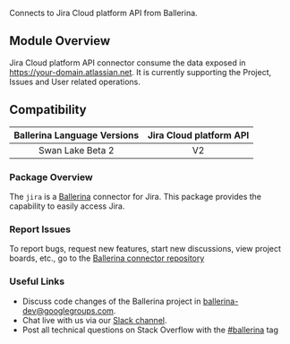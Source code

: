 Connects to Jira Cloud platform API from Ballerina.

## Module Overview

Jira Cloud platform API connector consume the data exposed in https://your-domain.atlassian.net. It is currently supporting the Project, Issues and User related operations.

## Compatibility

| Ballerina Language Versions  |      Jira Cloud platform API      |
|:----------------------------:|:---------------------------------:|
|       Swan Lake Beta 2       |                 V2                |

### Package Overview
The `jira` is a [Ballerina](https://ballerina.io/) connector for Jira.
This package provides the capability to easily access Jira.
### Report Issues
To report bugs, request new features, start new discussions, view project boards, etc., go to the [Ballerina connector repository](link)
### Useful Links
- Discuss code changes of the Ballerina project in [ballerina-dev@googlegroups.com](mailto:ballerina-dev@googlegroups.com).
- Chat live with us via our [Slack channel](https://ballerina.io/community/slack/).
- Post all technical questions on Stack Overflow with the [#ballerina](https://stackoverflow.com/questions/tagged/ballerina) tag
